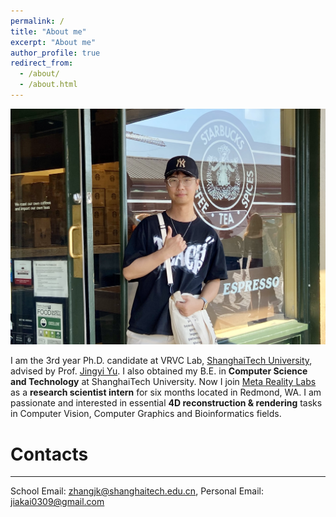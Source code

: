 ```yaml
---
permalink: /
title: "About me"
excerpt: "About me"
author_profile: true
redirect_from: 
  - /about/
  - /about.html
---
```

![Cover](/images/IMG_1629.jpeg)

I am the 3rd year Ph.D. candidate at VRVC Lab, [ShanghaiTech University](https://www.shanghaitech.edu.cn/), advised by Prof. [Jingyi Yu](http://www.yu-jingyi.com/cv/). I also obtained my B.E. in **Computer Science and Technology** at ShanghaiTech University. Now I join [Meta Reality Labs](https://about.facebook.com/realitylabs/) as a **research scientist intern** for six months located in Redmond, WA. I am passionate and interested in essential **4D reconstruction & rendering** tasks in Computer Vision, Computer Graphics and Bioinformatics fields.

# Contacts
------
School Email: zhangjk@shanghaitech.edu.cn, Personal Email: jiakai0309@gmail.com

